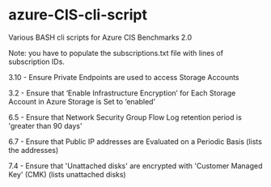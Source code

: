 # azure-CIS-cli-script
Various BASH cli scripts for Azure CIS Benchmarks 2.0

Note: you have to populate the subscriptions.txt file with lines of subscription IDs. 

3.10 - Ensure Private Endpoints are used to access Storage Accounts

3.2 - Ensure that ‘Enable Infrastructure Encryption’ for Each Storage Account in Azure Storage is Set to ‘enabled’

6.5 - Ensure that Network Security Group Flow Log retention period is 'greater than 90 days'

6.7 - Ensure that Public IP addresses are Evaluated on a Periodic Basis (lists the addresses)

7.4 - Ensure that 'Unattached disks' are encrypted with 'Customer Managed Key' (CMK) (lists unattached disks)

